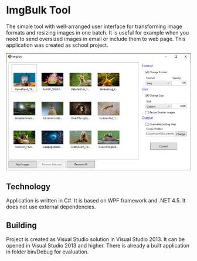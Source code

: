 # ImgBulk Tool

The simple tool with well-arranged user interface for transforming image formats and resizing images in one batch. It is useful for example when you need to send oversized images in email or include them to web page. This application was created as school project.

<img src="/images/gui.png" width="600">

## Technology
Application is written in C#. It is based on WPF framework and .NET 4.5. It does not use external dependencies.

## Building
Project is created as Visual Studio solution in Visual Studio 2013. It can be opened in Visual Studio 2013 and higher. There is already a built application in folder bin/Debug for evaluation.
